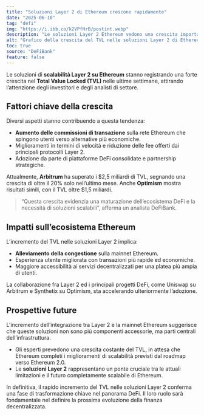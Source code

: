 ```yaml
---
title: "Soluzioni Layer 2 di Ethereum crescono rapidamente"
date: "2025-06-10"
tag: "defi"
img: "https://i.ibb.co/k2VPfHrB/postint.webp"
description: "Le soluzioni Layer 2 Ethereum vedono una crescita importante nel TVL"
alt: "Grafico della crescita del TVL nelle soluzioni Layer 2 di Ethereum"
toc: true
source: "DeFiBank"
feature: false
---
```


Le soluzioni di **scalabilità Layer 2 su Ethereum** stanno registrando una forte crescita nel **Total Value Locked (TVL)** nelle ultime settimane, attirando l’attenzione degli investitori e degli analisti di settore.

## Fattori chiave della crescita

Diversi aspetti stanno contribuendo a questa tendenza:

- **Aumento delle commissioni di transazione** sulla rete Ethereum che spingono utenti verso alternative più economiche.
- Miglioramenti in termini di velocità e riduzione delle fee offerti dai principali protocolli Layer 2.
- Adozione da parte di piattaforme DeFi consolidate e partnership strategiche.

Attualmente, **Arbitrum** ha superato i $2,5 miliardi di TVL, segnando una crescita di oltre il 20% solo nell’ultimo mese. Anche **Optimism** mostra risultati simili, con il TVL oltre $1,5 miliardi.

> “Questa crescita evidenzia una maturazione dell’ecosistema DeFi e la necessità di soluzioni scalabili”, afferma un analista DeFiBank.

## Impatti sull’ecosistema Ethereum

L’incremento del TVL nelle soluzioni Layer 2 implica:

- **Alleviamento della congestione** sulla mainnet Ethereum.
- Esperienza utente migliorata con transazioni più rapide ed economiche.
- Maggiore accessibilità ai servizi decentralizzati per una platea più ampia di utenti.

La collaborazione fra Layer 2 ed i principali progetti DeFi, come Uniswap su Arbitrum e Synthetix su Optimism, sta accelerando ulteriormente l’adozione.

## Prospettive future

L’incremento dell’integrazione tra Layer 2 e la mainnet Ethereum suggerisce che queste soluzioni non sono più componenti accessorie, ma parti centrali dell’infrastruttura.

- Gli esperti prevedono una crescita costante del TVL, in attesa che Ethereum completi i miglioramenti di scalabilità previsti dal roadmap verso Ethereum 2.0.
- Le **soluzioni Layer 2** rappresentano un ponte cruciale tra le attuali limitazioni e il futuro completamente scalabile di Ethereum.

In definitiva, il rapido incremento del TVL nelle soluzioni Layer 2 conferma una fase di trasformazione chiave nel panorama DeFi. Il loro ruolo sarà fondamentale nel definire la prossima evoluzione della finanza decentralizzata.